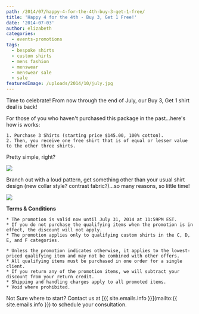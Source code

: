 ```yaml
---
path: /2014/07/happy-4-for-the-4th-buy-3-get-1-free/
title: 'Happy 4 for the 4th - Buy 3, Get 1 Free!'
date: '2014-07-03'
author: elizabeth
categories:
  - events-promotions
tags:
  - bespoke shirts
  - custom shirts
  - mens fashion
  - menswear
  - menswear sale
  - sale
featuredImage: /uploads/2014/10/july.jpg
---
```

Time to celebrate! From now through the end of July, our Buy 3, Get 1 shirt deal is back!

For those of you who haven't purchased this package in the past...here's how is works:

	1. Purchase 3 Shirts (starting price $145.00, 100% cotton). 
	2. Then, you receive one free shirt that is of equal or lesser value to the other three shirts.

Pretty simple, right?

[![](http://1.bp.blogspot.com/-HtruhhmHQdU/U7HATI23EtI/AAAAAAAAAio/tp1yzaAg3FQ/s1600/2012-Fall-shoot-9tailors-195.jpg)](http://1.bp.blogspot.com/-HtruhhmHQdU/U7HATI23EtI/AAAAAAAAAio/tp1yzaAg3FQ/s1600/2012-Fall-shoot-9tailors-195.jpg)

Branch out with a loud pattern, get something other than your usual shirt design (new collar style? contrast fabric?)...so many reasons, so little time!

[![](http://1.bp.blogspot.com/-KLbXw5B0GL4/U7HA_VDoZgI/AAAAAAAAAiw/Vs274hleQQ4/s1600/9TailorsFallShoot-371.jpg)](http://1.bp.blogspot.com/-KLbXw5B0GL4/U7HA_VDoZgI/AAAAAAAAAiw/Vs274hleQQ4/s1600/9TailorsFallShoot-371.jpg)

**Terms & Conditions**

	* The promotion is valid now until July 31, 2014 at 11:59PM EST.
	* If you do not purchase the qualifying items when the promotion is in effect, the discount will not apply.
	* The promotion applies only to qualifying custom shirts in the C, D, E, and F categories.

	* Unless the promotion indicates otherwise, it applies to the lowest-priced qualifying item and may not be combined with other offers.
	* All qualifying items must be purchased in one order for a single client.
	* If you return any of the promotion items, we will subtract your discount from your return credit.
	* Shipping and handling charges apply to all promoted items.
	* Void where prohibited.

Not Sure where to start? Contact us at [{{ site.emails.info }}](mailto:{{ site.emails.info }}) to schedule your consultation.